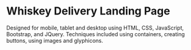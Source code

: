 # Whiskey Delivery Landing Page

Designed for mobile, tablet and desktop using HTML, CSS, JavaScript, Bootstrap, and JQuery.
Techniques included using containers, creating buttons, using images and glyphicons.
